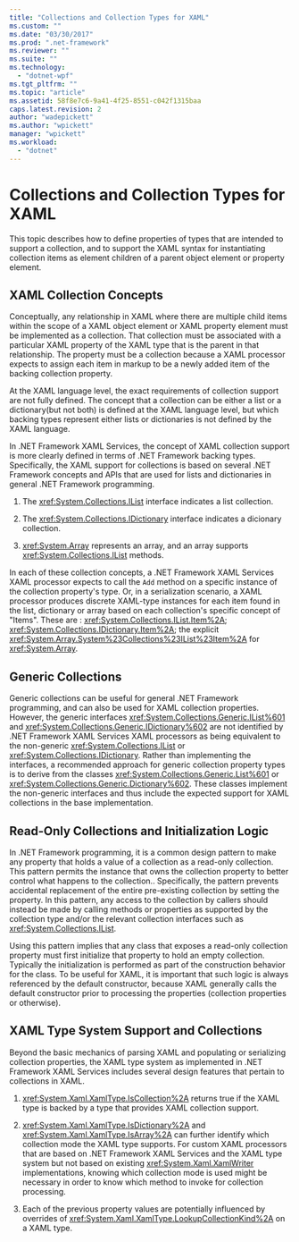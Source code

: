 ```yaml
---
title: "Collections and Collection Types for XAML"
ms.custom: ""
ms.date: "03/30/2017"
ms.prod: ".net-framework"
ms.reviewer: ""
ms.suite: ""
ms.technology: 
  - "dotnet-wpf"
ms.tgt_pltfrm: ""
ms.topic: "article"
ms.assetid: 58f8e7c6-9a41-4f25-8551-c042f1315baa
caps.latest.revision: 2
author: "wadepickett"
ms.author: "wpickett"
manager: "wpickett"
ms.workload: 
  - "dotnet"
---
```

# Collections and Collection Types for XAML
This topic describes how to define properties of types that are intended to support a collection, and to support the XAML syntax for instantiating collection items as element children of a parent object element or property element.  
  
## XAML Collection Concepts  
 Conceptually, any relationship in XAML where there are multiple child items within the scope of a XAML object element or XAML property element must be implemented as a collection. That collection must be associated with a particular XAML property of the XAML type that is the parent in that relationship. The property must be a collection because a XAML processor expects to assign each item in markup to be a newly added item of the backing collection property.  
  
 At the XAML language level, the exact requirements of collection support are not fully defined. The concept that a collection can be either a list or a dictionary(but not both) is defined at the XAML language level, but which backing types represent either lists or dictionaries is not defined by the XAML language.  
  
 In .NET Framework XAML Services, the concept of XAML collection support is more clearly defined in terms of .NET Framework backing types. Specifically, the XAML support for collections is based on several .NET Framework concepts and APIs that are used for lists and dictionaries in general .NET Framework programming.  
  
1.  The <xref:System.Collections.IList> interface indicates a list collection.  
  
2.  The <xref:System.Collections.IDictionary> interface indicates a dicionary collection.  
  
3.  <xref:System.Array> represents an array, and an array supports <xref:System.Collections.IList> methods.  
  
 In each of these collection concepts, a .NET Framework XAML Services XAML processor expects to call the `Add` method on a specific instance of the collection property's type. Or, in a serialization scenario, a XAML processor produces discrete XAML-type instances for each item found in the list, dictionary or array based on each collection's specific concept of "Items". These are : <xref:System.Collections.IList.Item%2A>; <xref:System.Collections.IDictionary.Item%2A>; the explicit <xref:System.Array.System%23Collections%23IList%23Item%2A> for <xref:System.Array>.  
  
## Generic Collections  
 Generic collections can be useful for general .NET Framework programming, and can also be used for XAML collection properties. However, the generic interfaces <xref:System.Collections.Generic.IList%601> and <xref:System.Collections.Generic.IDictionary%602> are not identified by .NET Framework XAML Services XAML processors as being equivalent to the non-generic <xref:System.Collections.IList> or <xref:System.Collections.IDictionary>. Rather than implementing the interfaces, a recommended approach for generic collection property types is to derive from the classes <xref:System.Collections.Generic.List%601> or <xref:System.Collections.Generic.Dictionary%602>. These classes implement the non-generic interfaces and thus include the expected support for XAML collections in the base implementation.  
  
## Read-Only Collections and Initialization Logic  
 In .NET Framework programming, it is a common design pattern to make any property that holds a value of a collection as a read-only collection. This pattern permits the instance that owns the collection property to better control what happens to the collection.. Specifically, the pattern prevents accidental replacement of the entire pre-existing collection by setting the property. In this pattern, any access to the collection by callers should instead be made by calling methods or properties as supported by the collection type and/or the relevant collection interfaces such as <xref:System.Collections.IList>.  
  
 Using this pattern implies that any class that exposes a read-only collection property must first initialize that property to hold an empty collection. Typically the initialization is performed as part of the construction behavior for the class. To be useful for XAML, it is important that such logic is always referenced by the default constructor, because XAML generally calls the default constructor prior to processing the properties (collection properties or otherwise).  
  
## XAML Type System Support and Collections  
 Beyond the basic mechanics of parsing XAML and populating or serializing collection properties, the XAML type system as implemented in .NET Framework XAML Services includes several design features that pertain to collections in XAML.  
  
1.  <xref:System.Xaml.XamlType.IsCollection%2A> returns true if the XAML type is backed by a type that provides XAML collection support.  
  
2.  <xref:System.Xaml.XamlType.IsDictionary%2A> and <xref:System.Xaml.XamlType.IsArray%2A> can further identify which collection mode the XAML type supports. For custom XAML processors that are based on .NET Framework XAML Services and the XAML type system but not based on existing <xref:System.Xaml.XamlWriter> implementations, knowing which collection mode is used might be necessary in order to know which method to invoke for collection processing.  
  
3.  Each of the previous property values are potentially influenced by overrides of <xref:System.Xaml.XamlType.LookupCollectionKind%2A> on a XAML type.
